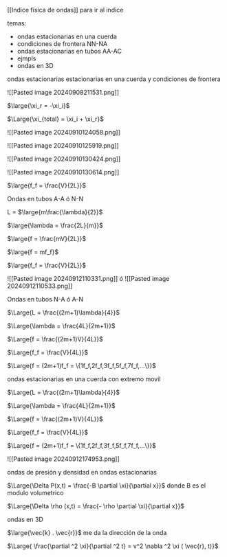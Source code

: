 [[Indice física de ondas]] para ir al indice

temas:

- ondas estacionarias en una cuerda 
- condiciones de frontera NN-NA
- ondas estacionarias en tubos AA-AC
- ejmpls
- ondas en 3D


ondas estacionarias estacionarias en una cuerda y condiciones de frontera 

![[Pasted image 20240908211531.png]]

$\large{\xi_r = -\xi_i}$ 

$\Large{\xi_{total} = \xi_i + \xi_r}$

![[Pasted image 20240910124058.png]]

![[Pasted image 20240910125919.png]]

![[Pasted image 20240910130424.png]]

![[Pasted image 20240910130614.png]]

$\large{f_f = \frac{V}{2L}}$ 


Ondas en tubos A-A ó N-N

L = $\large{m\frac{\lambda}{2}}$

$\large{\lambda = \frac{2L}{m}}$ 

$\large{f = \frac{mV}{2L}}$ 

$\large{f = mf_f}$ 

$\large{f_f = \frac{V}{2L}}$ 


![[Pasted image 20240912110331.png]]
ó
![[Pasted image 20240912110533.png]]


Ondas en tubos N-A ó A-N

$\Large{L = \frac{(2m+1)\lambda}{4}}$ 

$\Large{\lambda = \frac{4L}{2m+1}}$ 

$\Large{f = \frac{(2m+1)V}{4L}}$ 

$\Large{f_f = \frac{V}{4L}}$ 

$\Large{f = (2m+1)f_f  = \{1f_f,2f_f,3f_f,5f_f,7f_f,...\}}$  


ondas estacionarias en una cuerda con extremo movil 

$\Large{L = \frac{(2m+1)\lambda}{4}}$ 

$\Large{\lambda = \frac{4L}{2m+1}}$ 

$\Large{f = \frac{(2m+1)V}{4L}}$ 

$\Large{f_f = \frac{V}{4L}}$ 

$\Large{f = (2m+1)f_f  = \{1f_f,2f_f,3f_f,5f_f,7f_f,...\}}$  

![[Pasted image 20240912174953.png]]

ondas de presión y densidad en ondas estacionarias 

$\Large{\Delta P(x,t) = \frac{-B \partial \xi}{\partial x}}$    donde B es el modulo volumetrico 

$\Large{\Delta \rho (x,t) = \frac{- \rho \partial \xi}{\partial x}}$ 


ondas en 3D

$\large{\vec{k} . \vec{r}}$ me da la dirección de la onda

$\Large{ \frac{\partial ^2 \xi}{\partial ^2 t} = v^2 \nabla ^2 \xi ( \vec{r}, t)}$   

